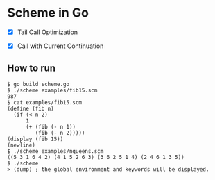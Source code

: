 # Scheme in Go

- [x] Tail Call Optimization

- [x] Call with Current Continuation

## How to run

```
$ go build scheme.go
$ ./scheme examples/fib15.scm
987
$ cat examples/fib15.scm
(define (fib n)
  (if (< n 2)
      1
      (+ (fib (- n 1))
         (fib (- n 2)))))
(display (fib 15))
(newline)
$ ./scheme examples/nqueens.scm
((5 3 1 6 4 2) (4 1 5 2 6 3) (3 6 2 5 1 4) (2 4 6 1 3 5))
$ ./scheme
> (dump) ; the global environment and keywords will be displayed.
```
